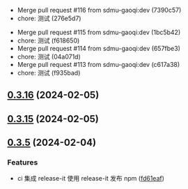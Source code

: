 - Merge pull request #116 from sdmu-gaoqi:dev (7390c57)
- chore: 测试 (276e5d7)

* Merge pull request #115 from sdmu-gaoqi:dev (1bc5b42)
* chore: 测试 (f618650)
* Merge pull request #114 from sdmu-gaoqi:dev (657fbe3)
* chore: 测试 (04a071d)
* Merge pull request #113 from sdmu-gaoqi:dev (c617a38)
* chore: 测试 (f935bad)

## [0.3.16](https://github.com/sdmu-gaoqi/wa-utils/compare/v0.3.17...vnull) (2024-02-05)

## [0.3.15](https://github.com/sdmu-gaoqi/wa-utils/compare/v0.3.5...vnull) (2024-02-05)

## [0.3.5](https://github.com/sdmu-gaoqi/wa-utils/compare/v0.3.4...v0.3.5) (2024-02-04)

### Features

- ci 集成 release-it 使用 release-it 发布 npm ([fd61eaf](https://github.com/sdmu-gaoqi/wa-utils/commit/fd61eafd62f5f81d7b2c3efd5f42216371c772a1))
